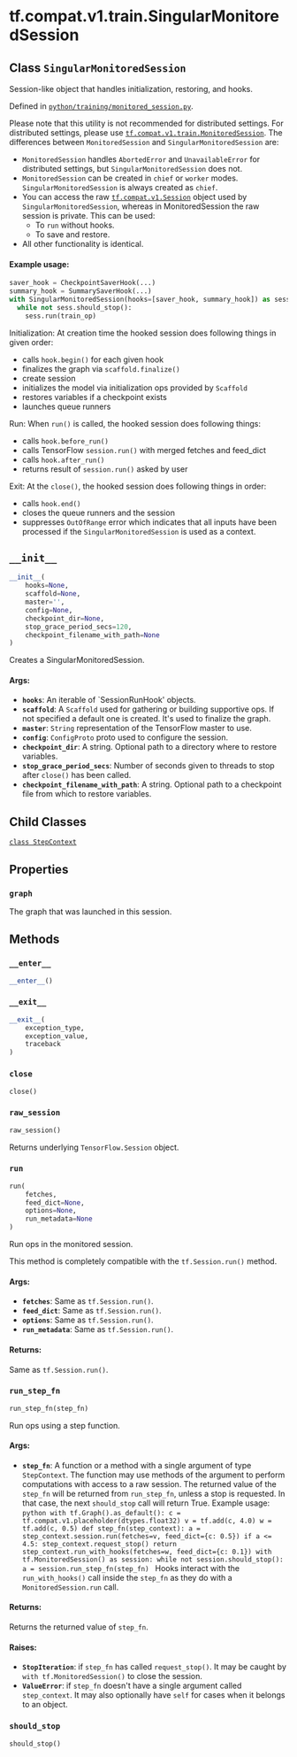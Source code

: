 <div itemscope itemtype="http://developers.google.com/ReferenceObject">
<meta itemprop="name" content="tf.compat.v1.train.SingularMonitoredSession" />
<meta itemprop="path" content="Stable" />
<meta itemprop="property" content="StepContext"/>
<meta itemprop="property" content="graph"/>
<meta itemprop="property" content="__enter__"/>
<meta itemprop="property" content="__exit__"/>
<meta itemprop="property" content="__init__"/>
<meta itemprop="property" content="close"/>
<meta itemprop="property" content="raw_session"/>
<meta itemprop="property" content="run"/>
<meta itemprop="property" content="run_step_fn"/>
<meta itemprop="property" content="should_stop"/>
</div>

# tf.compat.v1.train.SingularMonitoredSession

## Class `SingularMonitoredSession`

Session-like object that handles initialization, restoring, and hooks.





Defined in [`python/training/monitored_session.py`](/code/stable/tensorflow/python/training/monitored_session.py).

<!-- Placeholder for "Used in" -->

Please note that this utility is not recommended for distributed settings.
For distributed settings, please use <a href="../../../../tf/compat/v1/train/MonitoredSession.md"><code>tf.compat.v1.train.MonitoredSession</code></a>.
The
differences between `MonitoredSession` and `SingularMonitoredSession` are:

* `MonitoredSession` handles `AbortedError` and `UnavailableError` for
  distributed settings, but `SingularMonitoredSession` does not.
* `MonitoredSession` can be created in `chief` or `worker` modes.
  `SingularMonitoredSession` is always created as `chief`.
* You can access the raw <a href="../../../../tf/compat/v1/Session.md"><code>tf.compat.v1.Session</code></a> object used by
  `SingularMonitoredSession`, whereas in MonitoredSession the raw session is
  private. This can be used:
    - To `run` without hooks.
    - To save and restore.
* All other functionality is identical.

#### Example usage:


```python
saver_hook = CheckpointSaverHook(...)
summary_hook = SummarySaverHook(...)
with SingularMonitoredSession(hooks=[saver_hook, summary_hook]) as sess:
  while not sess.should_stop():
    sess.run(train_op)
```

Initialization: At creation time the hooked session does following things
in given order:

* calls `hook.begin()` for each given hook
* finalizes the graph via `scaffold.finalize()`
* create session
* initializes the model via initialization ops provided by `Scaffold`
* restores variables if a checkpoint exists
* launches queue runners

Run: When `run()` is called, the hooked session does following things:

* calls `hook.before_run()`
* calls TensorFlow `session.run()` with merged fetches and feed_dict
* calls `hook.after_run()`
* returns result of `session.run()` asked by user

Exit: At the `close()`, the hooked session does following things in order:

* calls `hook.end()`
* closes the queue runners and the session
* suppresses `OutOfRange` error which indicates that all inputs have been
  processed if the `SingularMonitoredSession` is used as a context.

<h2 id="__init__"><code>__init__</code></h2>

``` python
__init__(
    hooks=None,
    scaffold=None,
    master='',
    config=None,
    checkpoint_dir=None,
    stop_grace_period_secs=120,
    checkpoint_filename_with_path=None
)
```

Creates a SingularMonitoredSession.


#### Args:


* <b>`hooks`</b>: An iterable of `SessionRunHook' objects.
* <b>`scaffold`</b>: A `Scaffold` used for gathering or building supportive ops. If
  not specified a default one is created. It's used to finalize the graph.
* <b>`master`</b>: `String` representation of the TensorFlow master to use.
* <b>`config`</b>: `ConfigProto` proto used to configure the session.
* <b>`checkpoint_dir`</b>: A string.  Optional path to a directory where to restore
  variables.
* <b>`stop_grace_period_secs`</b>: Number of seconds given to threads to stop after
  `close()` has been called.
* <b>`checkpoint_filename_with_path`</b>: A string. Optional path to a checkpoint
  file from which to restore variables.



## Child Classes
[`class StepContext`](../../../../tf/compat/v1/train/MonitoredSession/StepContext.md)

## Properties

<h3 id="graph"><code>graph</code></h3>

The graph that was launched in this session.




## Methods

<h3 id="__enter__"><code>__enter__</code></h3>

``` python
__enter__()
```




<h3 id="__exit__"><code>__exit__</code></h3>

``` python
__exit__(
    exception_type,
    exception_value,
    traceback
)
```




<h3 id="close"><code>close</code></h3>

``` python
close()
```




<h3 id="raw_session"><code>raw_session</code></h3>

``` python
raw_session()
```

Returns underlying `TensorFlow.Session` object.


<h3 id="run"><code>run</code></h3>

``` python
run(
    fetches,
    feed_dict=None,
    options=None,
    run_metadata=None
)
```

Run ops in the monitored session.

This method is completely compatible with the `tf.Session.run()` method.

#### Args:


* <b>`fetches`</b>: Same as `tf.Session.run()`.
* <b>`feed_dict`</b>: Same as `tf.Session.run()`.
* <b>`options`</b>: Same as `tf.Session.run()`.
* <b>`run_metadata`</b>: Same as `tf.Session.run()`.


#### Returns:

Same as `tf.Session.run()`.


<h3 id="run_step_fn"><code>run_step_fn</code></h3>

``` python
run_step_fn(step_fn)
```

Run ops using a step function.


#### Args:


* <b>`step_fn`</b>: A function or a method with a single argument of type
  `StepContext`.  The function may use methods of the argument to perform
  computations with access to a raw session.  The returned value of the
  `step_fn` will be returned from `run_step_fn`, unless a stop is
  requested.  In that case, the next `should_stop` call will return True.
  Example usage:  ```python
     with tf.Graph().as_default(): c =
       tf.compat.v1.placeholder(dtypes.float32) v = tf.add(c, 4.0) w =
       tf.add(c, 0.5)
       def step_fn(step_context):
         a = step_context.session.run(fetches=v, feed_dict={c: 0.5})
         if a <= 4.5: step_context.request_stop()
         return step_context.run_with_hooks(fetches=w, feed_dict={c: 0.1})
       with tf.MonitoredSession() as session:
         while not session.should_stop(): a = session.run_step_fn(step_fn)
           ```  Hooks interact with the `run_with_hooks()` call inside the
           `step_fn` as they do with a `MonitoredSession.run` call.


#### Returns:

Returns the returned value of `step_fn`.



#### Raises:


* <b>`StopIteration`</b>: if `step_fn` has called `request_stop()`.  It may be
  caught by `with tf.MonitoredSession()` to close the session.
* <b>`ValueError`</b>: if `step_fn` doesn't have a single argument called
  `step_context`. It may also optionally have `self` for cases when it
  belongs to an object.

<h3 id="should_stop"><code>should_stop</code></h3>

``` python
should_stop()
```






